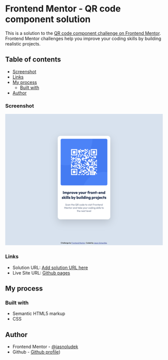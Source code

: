 # Frontend Mentor - QR code component solution

This is a solution to the [QR code component challenge on Frontend Mentor](https://www.frontendmentor.io/challenges/qr-code-component-iux_sIO_H). Frontend Mentor challenges help you improve your coding skills by building realistic projects. 

## Table of contents

- [Screenshot](#screenshot)
- [Links](#links)
- [My process](#my-process)
  - [Built with](#built-with)
- [Author](#author)


### Screenshot

![project screenshot](images/qr-code-screenshot.png)


### Links

- Solution URL: [Add solution URL here]([https://your-solution-url.com](https://www.frontendmentor.io/solutions/qr-code-component-whohRC5dRT))
- Live Site URL: [Github pages]([https://your-live-site-url.com](https://www.jasnoludek.github.io/qr-card-component-main))

## My process

### Built with

- Semantic HTML5 markup
- CSS 

## Author

- Frontend Mentor - [@jasnoludek](https://www.frontendmentor.io/profile/jasnoludek)
- Github - [Github profile](https://github.com/jasnoludek))

